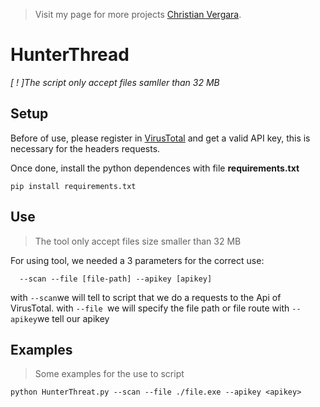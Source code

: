 > Visit my page for more projects [Christian Vergara](https://christianymoon.github.io/christianvr/).
# HunterThread 
*[ ! ]The script only accept files samller than 32 MB*
## Setup
Before of use, please register in [VirusTotal](https://www.virustotal.com) and  get a valid API key, this is necessary for the headers requests.
  
Once done, install the python dependences with file **requirements.txt**

    pip install requirements.txt

## Use
> The tool only accept files size smaller than 32 MB 

For using tool, we needed a 3 parameters for the correct use: 

      --scan --file [file-path] --apikey [apikey]
with `--scan`we will tell to script that we do a requests to the Api of VirusTotal.
with `--file `we will specify the file path or file route
with `--apikey`we tell our apikey 

## Examples

> Some examples for the use to script

    python HunterThreat.py --scan --file ./file.exe --apikey <apikey>
